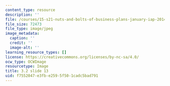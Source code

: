 ```yaml
---
content_type: resource
description: ''
file: /courses/15-s21-nuts-and-bolts-of-business-plans-january-iap-2014/f7552047e3fbe2595f501cadc5bad791_Slide13.JPG
file_size: 72473
file_type: image/jpeg
image_metadata:
  caption: ''
  credit: ''
  image-alt: ''
learning_resource_types: []
license: https://creativecommons.org/licenses/by-nc-sa/4.0/
ocw_type: OCWImage
resourcetype: Image
title: 3.2 slide 13
uid: f7552047-e3fb-e259-5f50-1cadc5bad791
---
```

